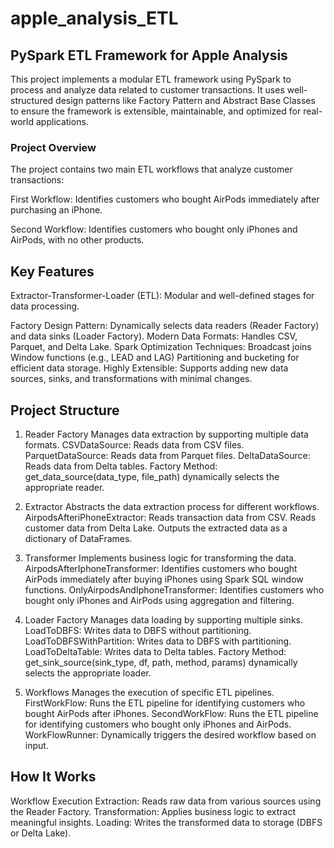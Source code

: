 # apple_analysis_ETL

## PySpark ETL Framework for Apple Analysis

This project implements a modular ETL framework using PySpark to process and analyze data related to customer transactions. It uses well-structured design patterns like Factory Pattern and Abstract Base Classes to ensure the framework is extensible, maintainable, and optimized for real-world applications.

### Project Overview
The project contains two main ETL workflows that analyze customer transactions:

First Workflow: Identifies customers who bought AirPods immediately after purchasing an iPhone.

Second Workflow: Identifies customers who bought only iPhones and AirPods, with no other products.

## Key Features

Extractor-Transformer-Loader (ETL): Modular and well-defined stages for data processing.

Factory Design Pattern:
Dynamically selects data readers (Reader Factory) and data sinks (Loader Factory).
Modern Data Formats: Handles CSV, Parquet, and Delta Lake.
Spark Optimization Techniques:
Broadcast joins
Window functions (e.g., LEAD and LAG)
Partitioning and bucketing for efficient data storage.
Highly Extensible: Supports adding new data sources, sinks, and transformations with minimal changes.

## Project Structure

1. Reader Factory
Manages data extraction by supporting multiple data formats.
CSVDataSource: Reads data from CSV files.
ParquetDataSource: Reads data from Parquet files.
DeltaDataSource: Reads data from Delta tables.
Factory Method: get_data_source(data_type, file_path) dynamically selects the appropriate reader.

2. Extractor
Abstracts the data extraction process for different workflows.
AirpodsAfteriPhoneExtractor:
Reads transaction data from CSV.
Reads customer data from Delta Lake.
Outputs the extracted data as a dictionary of DataFrames.

3. Transformer
Implements business logic for transforming the data.
AirpodsAfterIphoneTransformer:
Identifies customers who bought AirPods immediately after buying iPhones using Spark SQL window functions.
OnlyAirpodsAndIphoneTransformer:
Identifies customers who bought only iPhones and AirPods using aggregation and filtering.

4. Loader Factory
Manages data loading by supporting multiple sinks.
LoadToDBFS: Writes data to DBFS without partitioning.
LoadToDBFSWithPartition: Writes data to DBFS with partitioning.
LoadToDeltaTable: Writes data to Delta tables.
Factory Method: get_sink_source(sink_type, df, path, method, params) dynamically selects the appropriate loader.

5. Workflows
Manages the execution of specific ETL pipelines.
FirstWorkFlow: Runs the ETL pipeline for identifying customers who bought AirPods after iPhones.
SecondWorkFlow: Runs the ETL pipeline for identifying customers who bought only iPhones and AirPods.
WorkFlowRunner: Dynamically triggers the desired workflow based on input.

## How It Works
Workflow Execution
Extraction: Reads raw data from various sources using the Reader Factory.
Transformation: Applies business logic to extract meaningful insights.
Loading: Writes the transformed data to storage (DBFS or Delta Lake).
